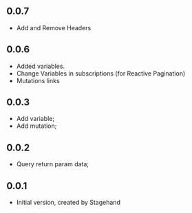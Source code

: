 ## 0.0.7

- Add and Remove Headers

## 0.0.6

- Added variables.
- Change Variables in subscriptions (for Reactive Pagination)
- Mutations links

## 0.0.3

- Add variable;
- Add mutation;

## 0.0.2

- Query return param data;

## 0.0.1

- Initial version, created by Stagehand
